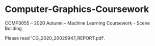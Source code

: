 # Computer-Graphics-Coursework
COMP3055 – 2020 Autumn – Machine Learning Coursework - Scene Building

Please read 'CG_2020_20029947_REPORT.pdf'.
